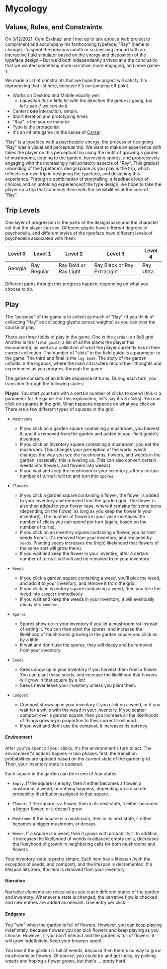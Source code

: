 # Mycology

## Values, Rules, and Constraints

On 3/12/2021, Cem Eskinazi and I met up to talk about a web project to compliment and accompany his forthcoming typeface, "Ray" (name to change). I'd spent the previous month or so messing around with an [interactive fluid simulator](https://github.com/nicschumann/fairly-fast-fluids) based on the energy and disposition of the typeface design – But we'd both independently arrived at a the conclusion that we wanted something more narrative, more engaging, and more game-y.

We made a list of constraints that we hope the project will satisfy. I'm reproducing that list here, because it's our jumping off point.

- Works on Desktop and Mobile equally well
  - *I question this a little bit with the direction the game is going, but let's see if we can do it.*
- Centers **one** interaction; simple.
- Short iteration and prototyping times
- "Ray" is the source material
- Type is the protagonist
- It's an infinite game (in the sense of [Carse](https://en.wikipedia.org/wiki/Finite_and_Infinite_Games))

"Ray" is a typeface with a psychedelic energy; the process of designing "Ray" was a visual and perceptual trip. We want to make an experience with takes the player on this perceptual trip using the motif of growing a garden of mushrooms, tending to the garden, harvesting spores, and progressively engaging with the increasingly hallucinatory aspects of "Ray". This gradual unwinding of the typeface's designspace as you play is the trip, which reflects our own trip in designing the typeface, and designing this experience. Through a combination of storytelling, a feedback loop of choices and an unfolding experienceof the type design, we hope to take the player on a trip that connects them with the sensibilities at the core of "Ray".

## Trip Levels

One layer of progression is the parts of the designspace and the character set that the player can see. Different glyphs have different degrees of psychedelia, and different styles of the typeface have different levels of psychedelia associated with them.

| Level 0 | Level 1 | Level 2 | Level 3 | Level 4 |
| - | - | - |  - | - |
| Georgia | Ray Regular| Ray Bold *or* Ray Light | Ray Black *or* Ray ExtraLight | Ray Ultra |

Different paths through this progress happen, depending on what you choose to do.


## Play

The "purpose" of the game is to collect as much of "Ray" (if you think of collecting "Ray" as collecting glyphs across weights) as you can over the course of play.

There are three fields of play in the game. One is the `garden`: an 8x8 grid. Another is the `field guide`, a list of all the plants the player has encountered, as well as a collection of what the player currently has in their current collection. The number of "slots" in the field guide is a parameter to the game. The third and final is the `log book`. The story of the garden unfolds in the logbook, where the main characters record their thoughts and experiences as you progress through the game.

The game consists of an infinite sequence of turns. During each turn, you transition through the following states:

**Player.** You start your turn with a certain number of clicks to spend (this is a parameter for the game. For this explanation, let's say it's 3 clicks). You can click on squares in the grid. What happens depends on what you click on. There are a few different types of squares in the grid:

- `Mushrooms`
  - If you click on a garden square containing a mushroom, you harvest it, and it's removed from the garden and added to your field guide's inventory.
  - If you click an inventory square containing a mushroom, you eat the mushroom. This changes your perception of the world, which changes the way you see the mushrooms, flowers, and weeds in the garden. (basically, this is leveling up. This can also convert certain weeds into flowers, and flowers into weeds).
  - If you wait and keep the mushroom in your inventory, after a certain number of turns it will rot and turn into `spores`.

- `Flowers`
  - If you click a garden square containing a flower, the flower is added to your inventory and removed from the garden grid. The flower is also then added to your flower vase, where it remains for some turns (depending on the flower, as long as you keep the flower in your inventory). The number of flowers in your vase increases the number of clicks you can spend per turn (again, based on the number of turns).
  - If you click on an inventiry square containing a flower, you harvest seeds from it. It's removed from your inventory, and replaced by `seeds`. Planting seeds increases the (high) likelyhood that flowers of the same sort will grow there).
  - If you wait and keep the flower in your inventiry, after a certain number of turns it will wilt and be removed from your inventory.


- `Weeds`
  - If you click a garden square containing a weed, you'll pick the weed, and add it to your inventory, and remove it from the grid.
  - If you click an inventory square containing a weed, then you turn the weed into `compost` immediately
  - If you wait and keep the weeds in your inventory, it will eventually decay into `compost`.


- `Spores`
  - Spores show up in your inventory if you let a mushroom rot instead of eating it. You can then plant the spores, and increase the likelihood of mushrooms growing in the garden square you click on by a little.
  - If wait and don't use the spores, they will decay and be removed from your inventory.


- `Seeds`
  - Seeds show up in your inventory if you harvest them from a flower. You can plant these seeds, and increase the likelihood that flowers will grow in that square by a lot!
  - Seeds never leave your inventory unless you plant them.


- `Compost`
  - Compost shows up in your inventory if you click on a weed, or if you wait for a while with the weed in your inventory. If you scatter compost over a garden square, then you increase all the likelihoods of things growing in proportion to their current likelihood.
  - If you wait and don't use the compost, it increases its potency.

#### Environment

After you've spent all your clicks, it's the environment's turn to act. The environment's actions happen in two phases: first, the transition probabilities are updated based on the current state of the garden grid. Then, your inventory state is updated.

Each square in the garden can be in one of four states.

- `Empty`. If the square is empty, then it either becomes a flower, a mushroom, a weed, or nothing happens, depending on a discrete probability distribution assigned to that square.

- `Flower`. If the square is a flower, then in its next state, it either becomes a bigger flower, or it doesn't grow.

- `Mushroom`. If the square is a mushroom, then in its next state, it either becomes a bigger mushroom, or decays.

- `Weeds`. If a square is a weed, then it grows with probability 1. In addition, it increases the likelyhood of weeds in adjacent empty cells, decreases the likelyhood of growth in neighboring cells for both mushrooms and flowers.

Your inventory state is pretty simple. Each item has a lifespan (with the exception of seeds, and compost), and the lifespan is decremented. If a lifespan hits zero, the item is removed from your inventory.

#### Narrative

Narrative elements are revealed as you reach different states of the garden and inventory. Whenever a state is changed, the narrative flow is checked and new entries are added as relevant. One entry per click.


#### Endgame

You "win" when the garden is full of flowers. However, you can keep playing indefinitely, because flowers you can pick flowers and keep playing as you choose. However, if you don't interact and the garden is full of flowers, it will grow indefinitely. Keep your browser open!

You lose if the garden is full of weeds, because then there's no way to grow mushrooms or flowers. Of course, you could try and get lucky, by picking weeds and hoping a flower grows, but that's ... pretty hard.
